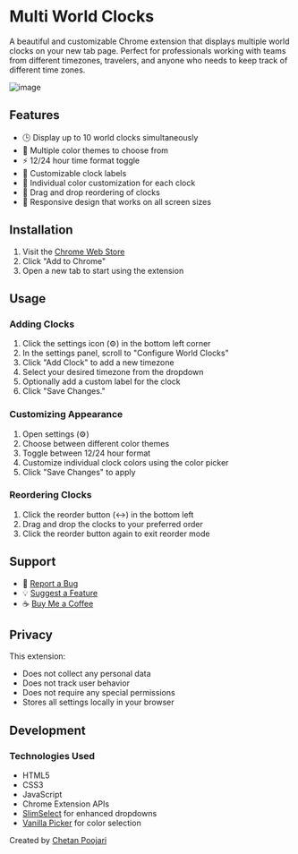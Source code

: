 # Multi World Clocks

A beautiful and customizable Chrome extension that displays multiple world clocks on your new tab page. Perfect for professionals working with teams from different timezones, travelers, and anyone who needs to keep track of different time zones.

![image](https://github.com/user-attachments/assets/2196b809-5e0c-4334-83ca-e81e2e6d6051)


## Features

- 🕒 Display up to 10 world clocks simultaneously
- 🎨 Multiple color themes to choose from
- ⚡ 12/24 hour time format toggle
- 🎯 Customizable clock labels
- 🎨 Individual color customization for each clock
- 🔄 Drag and drop reordering of clocks
- 📱 Responsive design that works on all screen sizes

## Installation

1. Visit the [Chrome Web Store](https://chrome.google.com/webstore/detail/multi-world-clocks/your-extension-id)
2. Click "Add to Chrome"
3. Open a new tab to start using the extension

## Usage

### Adding Clocks
1. Click the settings icon (⚙️) in the bottom left corner
2. In the settings panel, scroll to "Configure World Clocks"
3. Click "Add Clock" to add a new timezone
4. Select your desired timezone from the dropdown
5. Optionally add a custom label for the clock
6. Click "Save Changes."

### Customizing Appearance
1. Open settings (⚙️)
2. Choose between different color themes
3. Toggle between 12/24 hour format
4. Customize individual clock colors using the color picker
5. Click "Save Changes" to apply

### Reordering Clocks
1. Click the reorder button (↔️) in the bottom left
2. Drag and drop the clocks to your preferred order
3. Click the reorder button again to exit reorder mode

## Support

- 🐛 [Report a Bug](https://forms.gle/dNgqPATJiV2jjNPw7)
- 💡 [Suggest a Feature](https://insigh.to/b/multi-world-clock)
- ☕ [Buy Me a Coffee](https://buymeacoffee.com/chetanpoojari)

## Privacy

This extension:
- Does not collect any personal data
- Does not track user behavior
- Does not require any special permissions
- Stores all settings locally in your browser

## Development

### Technologies Used
- HTML5
- CSS3
- JavaScript
- Chrome Extension APIs
- [SlimSelect](https://github.com/brianvoe/slim-select) for enhanced dropdowns
- [Vanilla Picker](https://github.com/Sphinxxxx/vanilla-picker) for color selection


Created by [Chetan Poojari](https://chetanpoojari.com)
